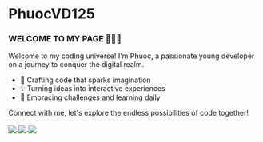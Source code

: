 # PhuocVD125
### WELCOME TO MY PAGE 👋👋👋

Welcome to my coding universe! I'm Phuoc, a passionate young developer on a journey to conquer the digital realm.

- 🚀 Crafting code that sparks imagination
- 💡 Turning ideas into interactive experiences
- 🌟 Embracing challenges and learning daily

Connect with me, let's explore the endless possibilities of code together!

<a href="https://github.com/PhuocVD125/Product_Management_SpringMVC">
  <!-- Change the `github-readme-stats.anuraghazra1.vercel.app` to `github-readme-stats.vercel.app`  -->
  <img align="center" src="https://github-readme-stats.anuraghazra1.vercel.app/api/pin/?username=PhuocVD125&repo=Club_Web_SpringMVC&theme=radical" />
</a>    
<a href="https://github.com/PhuocVD125/SpringBoot_Restful_Demo">
  <!-- Change the `github-readme-stats.anuraghazra1.vercel.app` to `github-readme-stats.vercel.app`  -->
  <img align="center" src="https://github-readme-stats.anuraghazra1.vercel.app/api/pin/?username=PhuocVD125&repo=SpringBoot_Restful_Demo&theme=gruvbox" />
</a>  
<a href="https://github.com/PhuocVD125/Product_Management_SpringMVC">
  <!-- Change the `github-readme-stats.anuraghazra1.vercel.app` to `github-readme-stats.vercel.app`  -->
  <img align="center" src="https://github-readme-stats.anuraghazra1.vercel.app/api/pin/?username=PhuocVD125&repo=Product_Management_SpringMVC&theme=dracula" />
</a>  
